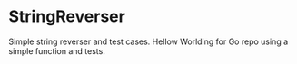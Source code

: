 # StringReverser
Simple string reverser and test cases.
Hellow Worlding for Go repo using a simple function and tests.
